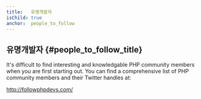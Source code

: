 ```yaml
---
title:   유명개발자
isChild: true
anchor:  people_to_follow
---
```


## 유명개발자 {#people_to_follow_title}

It's difficult to find interesting and knowledgable PHP
community members when you are first starting out. You can
find a comprehensive list of PHP community members and their
Twitter handles at:

<http://followphpdevs.com/>
